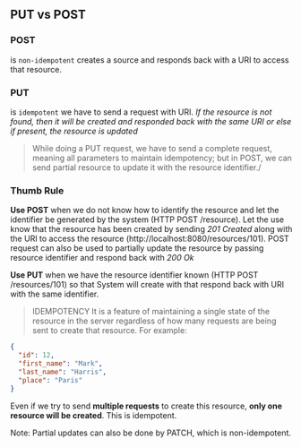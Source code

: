 ## PUT vs POST

### POST

is `non-idempotent` creates a source and responds back with a URI to access that resource.

### PUT

is `idempotent` we have to send a request with URI. *If the resource is not found, then it will be created and responded
back with the same URI or else if present, the resource is updated*

> While doing a PUT request, we have to send a complete request, meaning all parameters to maintain idempotency; but in POST, we can send partial resource to update it with the resource identifier./

### Thumb Rule

**Use POST** when we do not know how to identify the resource and let the identifier be generated by the system (HTTP
POST /resource). Let the use know that the resource has been created by sending *201 Created* along with the URI to
access the resource (http://localhost:8080/resources/101). POST request can also be used to partially update the
resource by passing resource identifier and respond back with *200 Ok*

**Use PUT** when we have the resource identifier known (HTTP POST /resources/101) so that System will create with that
respond back with URI with the same identifier.

> IDEMPOTENCY It is a feature of maintaining a single state of the resource in the server regardless of how many requests are being sent to create that resource. For example:

```json
{
  "id": 12,
  "first_name": "Mark",
  "last_name": "Harris",
  "place": "Paris"
}
```

Even if we try to send **multiple requests** to create this resource, **only one resource will be created**. This is
idempotent.

Note: Partial updates can also be done by PATCH, which is non-idempotent.
